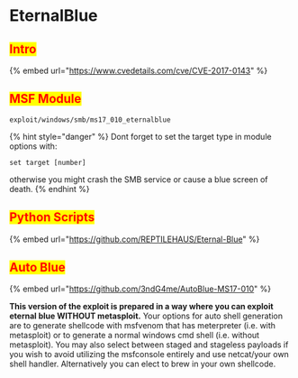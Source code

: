 # EternalBlue

## <mark style="color:red;">Intro</mark>

{% embed url="https://www.cvedetails.com/cve/CVE-2017-0143" %}

## <mark style="color:red;">MSF Module</mark>

```
exploit/windows/smb/ms17_010_eternalblue
```

{% hint style="danger" %}
Dont forget to set the target type in module options with:

`set target [number]`

otherwise you might crash the SMB service or cause a blue screen of death.
{% endhint %}

## <mark style="color:red;">Python Scripts</mark>

{% embed url="https://github.com/REPTILEHAUS/Eternal-Blue" %}

## <mark style="color:red;">Auto Blue</mark>

{% embed url="https://github.com/3ndG4me/AutoBlue-MS17-010" %}

**This version of the exploit is prepared in a way where you can exploit eternal blue WITHOUT metasploit.** Your options for auto shell generation are to generate shellcode with msfvenom that has meterpreter (i.e. with metasploit) or to generate a normal windows cmd shell (i.e. without metasploit). You may also select between staged and stageless payloads if you wish to avoid utilizing the msfconsole entirely and use netcat/your own shell handler. Alternatively you can elect to brew in your own shellcode.
